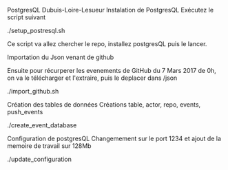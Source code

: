 PostgresQL Dubuis-Loire-Lesueur
Instalation de PostgresQL
Exécutez le script suivant

./setup_postresql.sh 


Ce script va allez chercher le repo, installez postgresQL puis le lancer.

Importation du Json venant de github


Ensuite pour récurperer les evenements de GitHub du 7 Mars 2017 de 0h, on va le télécharger et l'extraire, puis le deplacer dans /json

./import_github.sh

Création des tables de données
Créations table, actor, repo, events, push_events

./create_event_database

Configuration de postgresQL
Changemement sur le port 1234 et ajout de la memoire de travail sur 128Mb

./update_configuration
